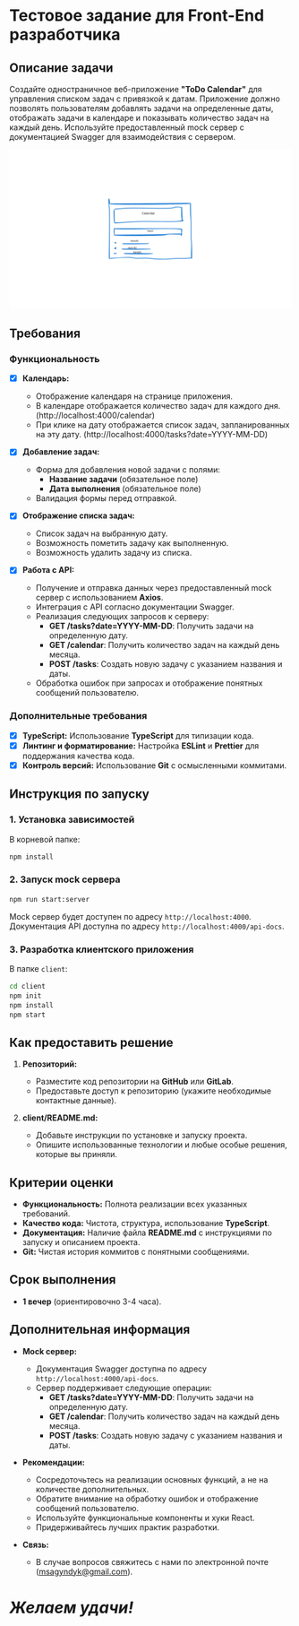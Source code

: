 # Тестовое задание для Front-End разработчика

## Описание задачи

Создайте одностраничное веб-приложение **"ToDo Calendar"** для управления списком задач с привязкой к датам. Приложение должно позволять пользователям добавлять задачи на определенные даты, отображать задачи в календаре и показывать количество задач на каждый день. Используйте предоставленный mock сервер с документацией Swagger для взаимодействия с сервером.

![frame.png](frame.png)

## Требования

### Функциональность

- [x] **Календарь:**

  - Отображение календаря на странице приложения.
  - В календаре отображается количество задач для каждого дня. (http://localhost:4000/calendar)
  - При клике на дату отображается список задач, запланированных на эту дату. (http://localhost:4000/tasks?date=YYYY-MM-DD)

- [x] **Добавление задач:**

  - Форма для добавления новой задачи с полями:
    - **Название задачи** (обязательное поле)
    - **Дата выполнения** (обязательное поле)
  - Валидация формы перед отправкой.

- [x] **Отображение списка задач:**
  - Список задач на выбранную дату.
  - Возможность пометить задачу как выполненную.
  - Возможность удалить задачу из списка.
- [x] **Работа с API:**
  - Получение и отправка данных через предоставленный mock сервер с использованием **Axios**.
  - Интеграция с API согласно документации Swagger.
  - Реализация следующих запросов к серверу:
    - **GET /tasks?date=YYYY-MM-DD**: Получить задачи на определенную дату.
    - **GET /calendar**: Получить количество задач на каждый день месяца.
    - **POST /tasks**: Создать новую задачу с указанием названия и даты.
  - Обработка ошибок при запросах и отображение понятных сообщений пользователю.

### Дополнительные требования

- [x] **TypeScript:** Использование **TypeScript** для типизации кода.
- [x] **Линтинг и форматирование:** Настройка **ESLint** и **Prettier** для поддержания качества кода.
- [x] **Контроль версий:** Использование **Git** с осмысленными коммитами.

## Инструкция по запуску

### 1. Установка зависимостей

В корневой папке:

```bash
npm install
```

### 2. Запуск mock сервера

```bash
npm run start:server
```

Mock сервер будет доступен по адресу `http://localhost:4000`.  
Документация API доступна по адресу `http://localhost:4000/api-docs`.

### 3. Разработка клиентского приложения

В папке `client`:

```bash
cd client
npm init
npm install
npm start
```

## Как предоставить решение

1. **Репозиторий:**

   - Разместите код репозитории на **GitHub** или **GitLab**.
   - Предоставьте доступ к репозиторию (укажите необходимые контактные данные).

2. **client/README.md:**
   - Добавьте инструкции по установке и запуску проекта.
   - Опишите использованные технологии и любые особые решения, которые вы приняли.

## Критерии оценки

- **Функциональность:** Полнота реализации всех указанных требований.
- **Качество кода:** Чистота, структура, использование **TypeScript**.
- **Документация:** Наличие файла **README.md** с инструкциями по запуску и описанием проекта.
- **Git:** Чистая история коммитов с понятными сообщениями.

## Срок выполнения

- **1 вечер** (ориентировочно 3-4 часа).

## Дополнительная информация

- **Mock сервер:**

  - Документация Swagger доступна по адресу `http://localhost:4000/api-docs`.
  - Сервер поддерживает следующие операции:
    - **GET /tasks?date=YYYY-MM-DD**: Получить задачи на определенную дату.
    - **GET /calendar**: Получить количество задач на каждый день месяца.
    - **POST /tasks**: Создать новую задачу с указанием названия и даты.

- **Рекомендации:**

  - Сосредоточьтесь на реализации основных функций, а не на количестве дополнительных.
  - Обратите внимание на обработку ошибок и отображение сообщений пользователю.
  - Используйте функциональные компоненты и хуки React.
  - Придерживайтесь лучших практик разработки.

- **Связь:**
  - В случае вопросов свяжитесь с нами по электронной почте (msagyndyk@gmail.com).

# **_Желаем удачи!_**
